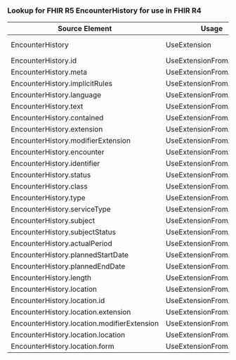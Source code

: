 ### Lookup for FHIR R5 EncounterHistory for use in FHIR R4

| Source Element | Usage | Target |
| -------------- | ----- | ------ |
| EncounterHistory | UseExtension | http://hl7.org/fhir/5.0/StructureDefinition/extension-EncounterHistory |
| EncounterHistory.id | UseExtensionFromAncestor | - |
| EncounterHistory.meta | UseExtensionFromAncestor | - |
| EncounterHistory.implicitRules | UseExtensionFromAncestor | - |
| EncounterHistory.language | UseExtensionFromAncestor | - |
| EncounterHistory.text | UseExtensionFromAncestor | - |
| EncounterHistory.contained | UseExtensionFromAncestor | - |
| EncounterHistory.extension | UseExtensionFromAncestor | - |
| EncounterHistory.modifierExtension | UseExtensionFromAncestor | - |
| EncounterHistory.encounter | UseExtensionFromAncestor | - |
| EncounterHistory.identifier | UseExtensionFromAncestor | - |
| EncounterHistory.status | UseExtensionFromAncestor | - |
| EncounterHistory.class | UseExtensionFromAncestor | - |
| EncounterHistory.type | UseExtensionFromAncestor | - |
| EncounterHistory.serviceType | UseExtensionFromAncestor | - |
| EncounterHistory.subject | UseExtensionFromAncestor | - |
| EncounterHistory.subjectStatus | UseExtensionFromAncestor | - |
| EncounterHistory.actualPeriod | UseExtensionFromAncestor | - |
| EncounterHistory.plannedStartDate | UseExtensionFromAncestor | - |
| EncounterHistory.plannedEndDate | UseExtensionFromAncestor | - |
| EncounterHistory.length | UseExtensionFromAncestor | - |
| EncounterHistory.location | UseExtensionFromAncestor | - |
| EncounterHistory.location.id | UseExtensionFromAncestor | - |
| EncounterHistory.location.extension | UseExtensionFromAncestor | - |
| EncounterHistory.location.modifierExtension | UseExtensionFromAncestor | - |
| EncounterHistory.location.location | UseExtensionFromAncestor | - |
| EncounterHistory.location.form | UseExtensionFromAncestor | - |
